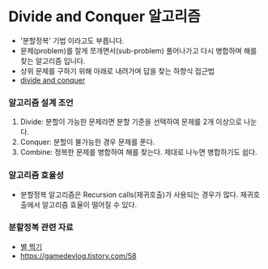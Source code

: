 # Divide and Conquer 알고리즘

- '분할정복' 기법 이라고도 부릅니다.
- 문제(problem)를 잘게 쪼개면서(sub-problem) 풀어나가고 다시 병합하며 해를 찾는 알고리즘 입니다.
- 상위 문제를 구하기 위해 아래로 내려가며 답을 찾는 하향식 접근법
- [divide and conquer](https://www.youtube.com/watch?v=2Rr2tW9zvRg)


### 알고리즘 설계 조언
1. Divide: 분할이 가능한 문제라면 분할 기준을 선택하여 문제를 2개 이상으로 나눈다.
2. Conquer: 분할이 불가능한 경우 문제를 푼다.
3. Combine: 정복한 문제를 병합하여 해를 찾는다. 제대로 나누면 병합하기도 쉽다.


### 알고리즘 효율성
- 분할정복 알고리즘은 Recursion calls(재귀호출)가 사용되는 경우가 많다. 재귀호출에서 알고리즘 효율이 떨어질 수 있다.


### 분할정복 관련 자료

- [별 찍기](https://st-lab.tistory.com/95)
- https://gamedevlog.tistory.com/58
